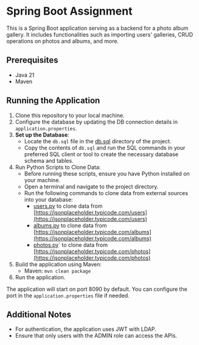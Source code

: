 # Spring Boot Assignment

This is a Spring Boot application serving as a backend for a photo album gallery. It includes functionalities such as importing users' galleries, CRUD operations on photos and albums, and more.

## Prerequisites
- Java 21
- Maven

## Running the Application
1. Clone this repository to your local machine.
2. Configure the database by updating the DB connection details in `application.properties`.
3. **Set up the Database**:
   - Locate the `db.sql` file in the [db.sql](src/main/resources/sql/db.sql) directory of the project.
   - Copy the contents of `db.sql` and run the SQL commands in your preferred SQL client or tool to create the necessary database schema and tables.
4. Run Python Scripts to Clone Data:
   - Before running these scripts, ensure you have Python installed on your machine.
   - Open a terminal and navigate to the project directory.
   - Run the following commands to clone data from external sources into your database:
     - [users.py](src/main/resources/python/users.py) to clone data from [https://jsonplaceholder.typicode.com/users](https://jsonplaceholder.typicode.com/users)
     - [albums.py](src/main/resources/python/albums.py) to clone data from [https://jsonplaceholder.typicode.com/albums](https://jsonplaceholder.typicode.com/albums)
     - [photos.py](src/main/resources/python/photos.py)` to clone data from [https://jsonplaceholder.typicode.com/photos](https://jsonplaceholder.typicode.com/photos)
5. Build the application using Maven:
   - Maven: `mvn clean package`
6. Run the application.

The application will start on port 8090 by default. You can configure the port in the `application.properties` file if needed.

## Additional Notes
- For authentication, the application uses JWT with LDAP.
- Ensure that only users with the ADMIN role can access the APIs.
